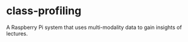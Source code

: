 # class-profiling
A Raspberry Pi system that uses multi-modality data to gain insights of lectures.
